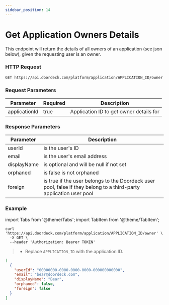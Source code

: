 ```yaml
---
sidebar_position: 14
---
```


# Get Application Owners Details

This endpoint will return the details of all owners of an application (see json below), given the requesting user is an owner.

### HTTP Request

`GET https://api.doordeck.com/platform/application/APPLICATION_ID/owner`

### Request Parameters

| Parameter     | Required | Description                             |
| ------------- | -------- | --------------------------------------- |
| applicationId | true     | Application ID to get owner details for |

### Response Parameters

| Parameter   | Description                                                                                                        |
|-------------|--------------------------------------------------------------------------------------------------------------------|
| userId      | is the user's ID                                                                                                   |
| email       | is the user's email address                                                                                        |
| displayName | is optional and will be null if not set                                                                            |
| orphaned    | is false is not orphaned                                                                                           |
| foreign     | is true if the user belongs to the Doordeck user pool, false if they belong to a third-party application user pool |

### Example

import Tabs from '@theme/Tabs';
import TabItem from '@theme/TabItem';

<Tabs>
<TabItem value="shell" label="Request">

```shell title="CURL"
curl 'https://api.doordeck.com/platform/application/APPLICATION_ID/owner' \
  -X GET \
  --header 'Authorization: Bearer TOKEN'
```
> - Replace `APPLICATION_ID` with the application ID.

</TabItem>
<TabItem value="json" label="Response">

```json title="JSON"
[
  {
    "userId": "00000000-0000-0000-0000-000000000000",
    "email": "bear@doordeck.com",
    "displayName": "Bear",
    "orphaned": false,
    "foreign": false
  }
]
```

</TabItem>
</Tabs>
